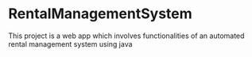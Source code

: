 # RentalManagementSystem
This project is a web app which involves functionalities of an automated  rental  management system using java
